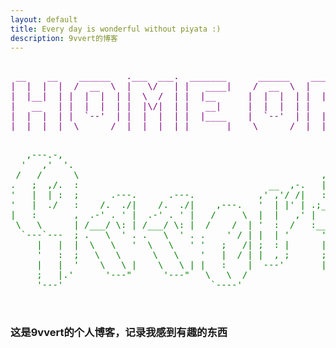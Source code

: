 ```yaml
---
layout: default
title: Every day is wonderful without piyata :)
description: 9vvert的博客
---
```

<pre style="background-color: transparent; color: purple; border: 0px">     
 __    __    ______   .___  ___.  _______      ______    _______ 
|  |  |  |  /  __  \  |   \/   | |   ____|    /  __  \  |   ____|
|  |__|  | |  |  |  | |  \  /  | |  |__      |  |  |  | |  |__   
|   __   | |  |  |  | |  |\/|  | |   __|     |  |  |  | |   __|  
|  |  |  | |  `--'  | |  |  |  | |  |____    |  `--'  | |  |     
|__|  |__|  \______/  |__|  |__| |_______|    \______/  |__|     
</pre>
<pre style="background-color: transparent; color: green; border: 0px; ">                                      
   ,---.-,                                                           
  '   ,'  '.                                                 ___     
 /   /      \                                              ,--.'|_   
.   ;  ,/.  :                                    __  ,-.   |  | :,'  
'   |  | :  ;      .---.      .---.            ,' ,'/ /|   :  : ' :  
'   |  ./   :    /.  ./|    /.  ./|    ,---.   '  | |' | .;__,'  /   
|   :       ,  .-' . ' |  .-' . ' |   /     \  |  |   ,' |  |   |    
 \   \      | /___/ \: | /___/ \: |  /    /  | '  :  /   :__,'| :    
  `---`---  ; .   \  ' . .   \  ' . .    ' / | |  | '      '  : |__  
     |   |  |  \   \   '  \   \   ' '   ;   /| ;  : |      |  | '.'| 
     '   :  ;   \   \      \   \    '   |  / | |  , ;      ;  :    ; 
     |   |  '    \   \ |    \   \ | |   :    |  ---'       |  ,   /  
     ;   |.'      '---"      '---"   \   \  /               ---`-'   
     '---'                            `----'                         
                                                                     
                                                               
</pre>


### 这是9vvert的个人博客，记录我感到有趣的东西


